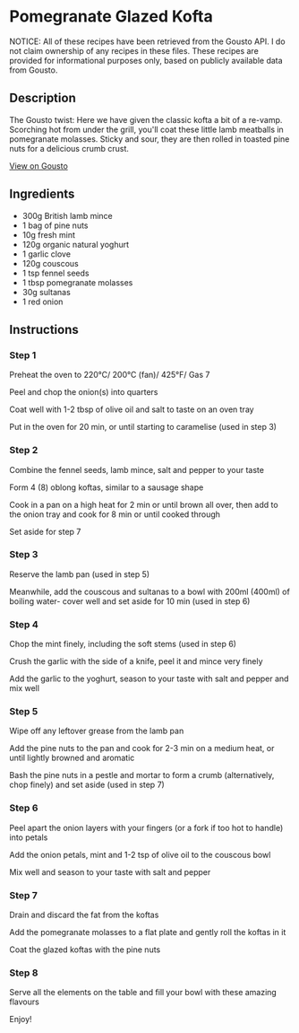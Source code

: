 # Pomegranate Glazed Kofta

NOTICE: All of these recipes have been retrieved from the Gousto API. I do not claim ownership of any recipes in these files. These recipes are provided for informational purposes only, based on publicly available data from Gousto.

## Description

The Gousto twist: Here we have given the classic kofta a bit of a re-vamp. Scorching hot from under the grill, you'll coat these little lamb meatballs in pomegranate molasses. Sticky and sour, they are then rolled in toasted pine nuts for a delicious crumb crust.

[View on Gousto](https://www.gousto.co.uk/recipes/cookbook/pomegranate-glazed-kofta)

## Ingredients

- 300g British lamb mince
- 1 bag of pine nuts
- 10g fresh mint
- 120g organic natural yoghurt
- 1 garlic clove
- 120g couscous
- 1 tsp fennel seeds
- 1 tbsp pomegranate molasses
- 30g sultanas
- 1 red onion

## Instructions

### Step 1

Preheat the oven to 220&deg;C/ 200&deg;C (fan)/ 425&deg;F/ Gas 7


Peel and chop the onion<span class="text-danger">(s)</span> into quarters


Coat well with 1-2 tbsp of olive oil and salt to taste on an oven tray


Put in the oven for 20 min, or until starting to caramelise (used in step 3)

### Step 2

Combine the fennel seeds, lamb mince, salt and pepper to your taste


Form 4 <span class="text-danger">(8)</span> oblong koftas, similar to a sausage shape


Cook in a pan on a high heat for 2 min or until brown all over, then add to the onion tray and cook for 8 min or until cooked through


Set aside for step 7

### Step 3

Reserve the lamb pan (used in step 5)


Meanwhile, add the couscous and sultanas to a bowl with 200ml <span class="text-danger">(400ml)</span> of boiling water- cover well and set aside for 10 min (used in step 6)

### Step 4

Chop the mint finely, including the soft stems (used in step 6)


Crush the garlic with the side of a knife, peel it and mince very finely


Add the garlic to the yoghurt, season to your taste with salt and pepper and mix well

### Step 5

Wipe off any leftover grease from the lamb pan


Add the pine nuts to the pan and cook for 2-3 min on a medium heat, or until lightly browned and aromatic


Bash the pine nuts in a pestle and mortar to form a crumb (alternatively, chop finely) and set aside (used in step 7)

### Step 6

Peel apart the onion layers with your fingers (or a fork if too hot to handle) into petals


Add the onion petals, mint and 1-2 tsp of olive oil to the couscous bowl


Mix well and season to your taste with salt and pepper

### Step 7

Drain and discard the fat from the koftas


Add the pomegranate molasses to a flat plate and gently roll the koftas in it


Coat the glazed koftas with the pine nuts

### Step 8

Serve all the elements on the table and fill your bowl with these amazing flavours


Enjoy!

